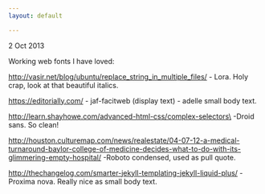 ```yaml
---
layout: default

---
```


2 Oct 2013

Working web fonts I have loved:

http://vasir.net/blog/ubuntu/replace_string_in_multiple_files/
	- Lora. Holy crap, look at that beautiful italics.

https://editorially.com/
	- jaf-facitweb (display text)
	- adelle small body text.

http://learn.shayhowe.com/advanced-html-css/complex-selectors\
	-Droid sans. So clean!

http://houston.culturemap.com/news/realestate/04-07-12-a-medical-turnaround-baylor-college-of-medicine-decides-what-to-do-with-its-glimmering-empty-hospital/
	-Roboto condensed, used as pull quote.

http://thechangelog.com/smarter-jekyll-templating-jekyll-liquid-plus/
	-Proxima nova. Really nice as small body text.